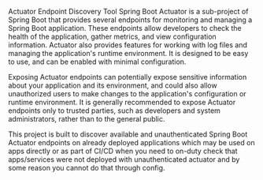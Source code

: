 Actuator Endpoint Discovery Tool
Spring Boot Actuator is a sub-project of Spring Boot that provides several endpoints for monitoring and managing a Spring Boot application. These endpoints allow developers to check the health of the application, gather metrics, and view configuration information. Actuator also provides features for working with log files and managing the application's runtime environment. It is designed to be easy to use, and can be enabled with minimal configuration. 

Exposing Actuator endpoints can potentially expose sensitive information about your application and its environment, and could also allow unauthorized users to make changes to the application's configuration or runtime environment.
It is generally recommended to expose Actuator endpoints only to trusted parties, such as developers and system administrators, rather than to the general public.

This project is built to discover available and unauthenticated Spring Boot Actuator endpoints on already deployed applications which may be used on apps directly or as part of CI/CD when you need to on-duty check that apps/services were not deployed with unauthenticated actuator and by some reason you cannot do that through config.
